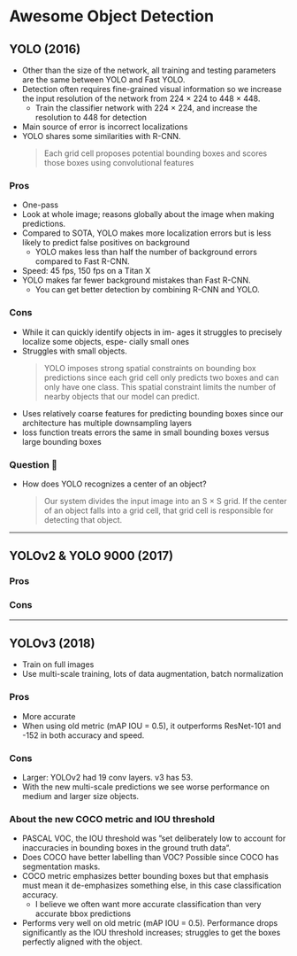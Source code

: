 # Awesome Object Detection

## YOLO (2016)

- Other than the size of the network, all training and testing parameters are the same between YOLO and Fast YOLO.
- Detection often requires fine-grained visual information so we increase the input resolution of the network from 224 × 224 to 448 × 448.
    - Train the classifier network with 224 × 224, and increase the resolution to 448 for detection
- Main source of error is incorrect localizations
- YOLO shares some similarities with R-CNN. 
    > Each grid cell proposes potential bounding boxes and scores those boxes using convolutional features
### Pros
- One-pass
- Look at whole image; reasons globally about the image when making predictions.
- Compared to SOTA, YOLO makes more localization errors but is less likely to predict false positives on background
    - YOLO makes less than half the number of background errors compared to Fast R-CNN.
- Speed: 45 fps, 150 fps on a Titan X
- YOLO makes far fewer background mistakes than Fast R-CNN.
    - You can get better detection by combining R-CNN and YOLO.

### Cons
- While it can quickly identify objects in im- ages it struggles to precisely localize some objects, espe- cially small ones
- Struggles with small objects. 
    > YOLO imposes strong spatial constraints on bounding box predictions since each grid cell only predicts two boxes and can only have one class. This spatial constraint limits the number of nearby objects that our model can predict. 
- Uses relatively coarse features for predicting bounding boxes since our architecture has multiple downsampling layers
- loss function treats errors the same in small bounding boxes versus large bounding boxes

### Question 🤔

- How does YOLO recognizes a center of an object?
    > Our system divides the input image into an S × S grid. If the center of an object falls into a grid cell, that grid cell is responsible for detecting that object.


--------
## YOLOv2 & YOLO 9000 (2017)

### Pros

### Cons


--------
## YOLOv3 (2018)
- Train on full images 
- Use multi-scale training, lots of data augmentation, batch normalization

### Pros
- More accurate
- When using old metric (mAP IOU = 0.5), it outperforms ResNet-101 and -152 in both accuracy and speed.

### Cons
- Larger: YOLOv2 had 19 conv layers. v3 has 53.
- With the new multi-scale predictions we see worse performance on medium and larger size objects. 


### About the new COCO metric and IOU threshold
- PASCAL VOC, the IOU threshold was ”set deliberately low to account for inaccuracies in bounding boxes in the ground truth data“. 
- Does COCO have better labelling than VOC? Possible since COCO has segmentation masks.
- COCO metric emphasizes better bounding boxes but that emphasis must mean it de-emphasizes something else, in this case classification accuracy.
    - I believe we often want more accurate classification than very accurate bbox predictions
- Performs very well on old metric (mAP IOU = 0.5). Performance drops significantly as the IOU threshold increases; struggles to get the boxes perfectly aligned with the object.

